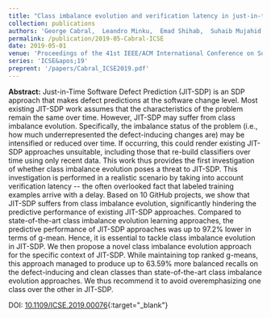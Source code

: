 ```yaml
---
title: "Class imbalance evolution and verification latency in just-in-time software defect prediction"
collection: publications
authors: 'George Cabral,  Leandro Minku,  Emad Shihab,  Suhaib Mujahid'
permalink: /publication/2019-05-Cabral-ICSE
date: 2019-05-01
venue: 'Proceedings of the 41st IEEE/ACM International Conference on Software Engineering (ICSE)'
series: 'ICSE&apos;19'
preprent: '/papers/Cabral_ICSE2019.pdf'
---
```

 **Abstract:**  Just-in-Time Software Defect Prediction (JIT-SDP) is an SDP approach that makes defect predictions at the software change level. Most existing JIT-SDP work assumes that the characteristics of the problem remain the same over time. However, JIT-SDP may suffer from class imbalance evolution. Specifically, the imbalance status of the problem (i.e., how much underrepresented the defect-inducing changes are) may be intensified or reduced over time. If occurring, this could render existing JIT-SDP approaches unsuitable, including those that re-build classifiers over time using only recent data. This work thus provides the first investigation of whether class imbalance evolution poses a threat to JIT-SDP. This investigation is performed in a realistic scenario by taking into account verification latency -- the often overlooked fact that labeled training examples arrive with a delay. Based on 10 GitHub projects, we show that JIT-SDP suffers from class imbalance evolution, significantly hindering the predictive performance of existing JIT-SDP approaches. Compared to state-of-the-art class imbalance evolution learning approaches, the predictive performance of JIT-SDP approaches was up to 97.2% lower in terms of g-mean. Hence, it is essential to tackle class imbalance evolution in JIT-SDP. We then propose a novel class imbalance evolution approach for the specific context of JIT-SDP. While maintaining top ranked g-means, this approach managed to produce up to 63.59% more balanced recalls on the defect-inducing and clean classes than state-of-the-art class imbalance evolution approaches. We thus recommend it to avoid overemphasizing one class over the other in JIT-SDP.

DOI: [10.1109/ICSE.2019.00076](https://doi.org/10.1109/ICSE.2019.00076){:target="_blank"}
